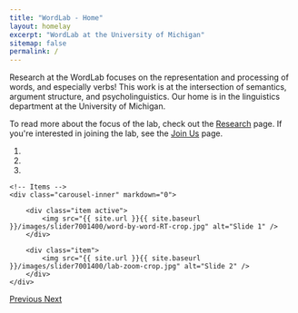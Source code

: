 ```yaml
---
title: "WordLab - Home"
layout: homelay
excerpt: "WordLab at the University of Michigan"
sitemap: false
permalink: /
---
```


Research at the WordLab focuses on the representation and processing of words, and especially verbs! This work is at the intersection of semantics, argument structure, and psycholinguistics. Our home is in the linguistics department at the University of Michigan.  

To read more about the focus of the lab, check out the [Research](research) page. If you're interested in joining the lab, see the [Join Us](joinus) page. 



<div markdown="0" id="carousel" class="carousel slide" data-ride="carousel" data-interval="5000" data-pause="hover" > 
    <!-- Menu -->
    <ol class="carousel-indicators">
        <li data-target="#carousel" data-slide-to="0" class="active"></li>
        <li data-target="#carousel" data-slide-to="1"></li>
        <li data-target="#carousel" data-slide-to="2"></li>
    </ol>

    <!-- Items -->
    <div class="carousel-inner" markdown="0">

        <div class="item active">
            <img src="{{ site.url }}{{ site.baseurl }}/images/slider7001400/word-by-word-RT-crop.jpg" alt="Slide 1" />
        </div>

        <div class="item">
            <img src="{{ site.url }}{{ site.baseurl }}/images/slider7001400/lab-zoom-crop.jpg" alt="Slide 2" />
        </div>
    </div>
  <a class="left carousel-control" href="#carousel" role="button" data-slide="prev">
    <span class="glyphicon glyphicon-chevron-left" aria-hidden="true"></span>
    <span class="sr-only">Previous</span>
  </a>
  <a class="right carousel-control" href="#carousel" role="button" data-slide="next">
    <span class="glyphicon glyphicon-chevron-right" aria-hidden="true"></span>
    <span class="sr-only">Next</span>
  </a>
</div>
